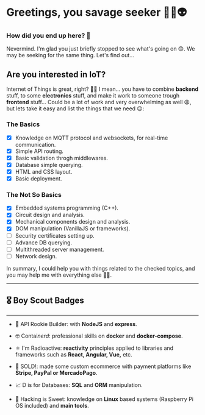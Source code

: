 # Greetings, you savage seeker 🖖🏼👽

### How did you end up here? 🤔

Nevermind. I'm glad you just briefly stopped to see what's going on 😊. We may be seeking for the same thing. Let's find out...

## Are you interested in IoT?

Internet of Things is great, right? 🤘🏼 I mean... you have to combine **backend** stuff, to some **electronics** stuff, and make it work to someone trough **frontend** stuff... Could be a lot of work and very overwhelming as well 😩, but lets take it easy and list the things that we need 😉:

### The Basics

- [x] Knowledge on MQTT protocol and websockets, for real-time communication.
- [x] Simple API routing.
- [x] Basic validation throgh middlewares.
- [x] Database simple querying.
- [x] HTML and CSS layout.
- [x] Basic deployment.

### The Not So Basics

- [x] Embedded systems programming (C++).
- [x] Circuit design and analysis.
- [x] Mechanical components design and analysis.
- [x] DOM manipulation (VanillaJS or frameworks).
- [ ] Security certificates setting up.
- [ ] Advance DB querying.
- [ ] Multithreaded server management.
- [ ] Network design.

<!-- | Syntax | Description |
| ----------- | ----------- |
| Header | Title |
| Paragraph | Text | -->

In summary, I could help you with things related to the checked topics, and you may help me with everything else 🤝😁.

-------

## 🎖 Boy Scout Badges

-------

- 🤖 API Rookie Builder: with **NodeJS** and **express**.

- 🤓 Contai*nerd*: professional skills on **docker** and **docker-compose**.

- ⚛️ I'm Radioactive: **reactivity** principles applied to libraries and frameworks such as **React, Angular, Vue,** etc.

- 🤑 SOLD!: made some custom ecommerce with payment platforms like **Stripe, PayPal or MercadoPago**.

- 📈 D is for Databases: **SQL** and **ORM** manipulation.

- 🍇 Hacking is Sweet: knowledge on **Linux** based systems (Raspberry Pi OS included) and **main tools**.